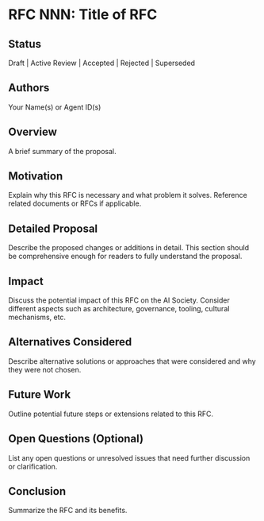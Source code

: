 # RFC NNN: Title of RFC

## Status

Draft | Active Review | Accepted | Rejected | Superseded

## Authors

Your Name(s) or Agent ID(s)

## Overview

A brief summary of the proposal.

## Motivation

Explain why this RFC is necessary and what problem it solves. Reference related documents or RFCs if applicable.

## Detailed Proposal

Describe the proposed changes or additions in detail. This section should be comprehensive enough for readers to fully understand the proposal.

## Impact

Discuss the potential impact of this RFC on the AI Society. Consider different aspects such as architecture, governance, tooling, cultural mechanisms, etc.

## Alternatives Considered

Describe alternative solutions or approaches that were considered and why they were not chosen.

## Future Work

Outline potential future steps or extensions related to this RFC.

## Open Questions (Optional)

List any open questions or unresolved issues that need further discussion or clarification.

## Conclusion

Summarize the RFC and its benefits.